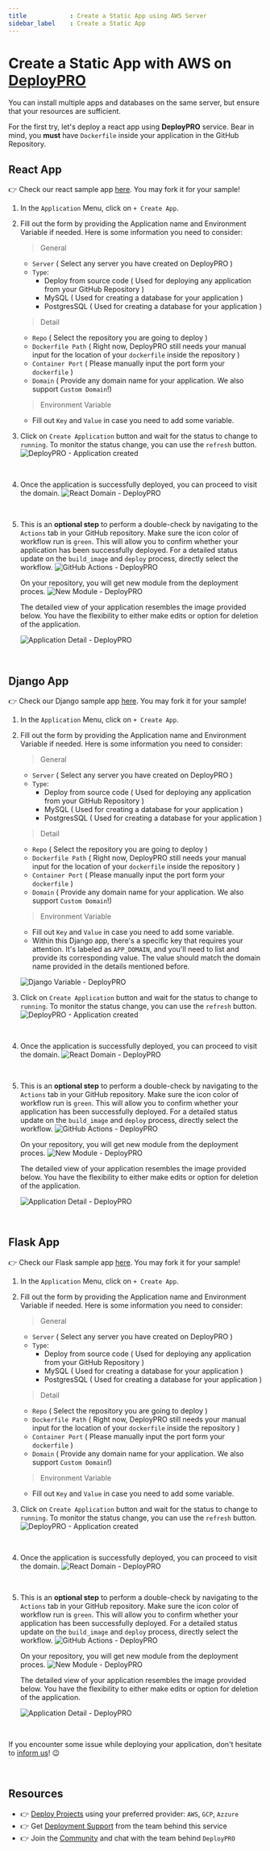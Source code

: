 ```yaml
---
title            : Create a Static App using AWS Server
sidebar_label    : Create a Static App
---
```


# Create a Static App with AWS on [DeployPRO](https://deploypro.dev/)

You can install multiple apps and databases on the same server, but ensure that your resources are sufficient.

For the first try, let's deploy a react app using **DeployPRO** service. Bear in mind, you **must** have `Dockerfile` inside your application in the GitHub Repository.


## React App
👉 Check our react sample app [here](https://github.com/app-generator/deploypro-react). You may fork it for your sample!

1. In the `Application` Menu, click on `+ Create App`.
2. Fill out the form by providing the Application name and Environment Variable if needed. Here is some information you need to consider:

    > General

    - `Server` ( Select any server you have created on DeployPRO )
    - `Type`:
        - Deploy from source code ( Used for deploying any application from your GitHub Repository )
        - MySQL ( Used for creating a database for your application )
        - PostgresSQL ( Used for creating a database for your application )

    > Detail

    - `Repo` ( Select the repository you are going to deploy )
    - `Dockerfile Path` ( Right now, DeployPRO still needs your manual input for the location of your `dockerfile` inside the repository )
    - `Container Port` ( Please manually input the port form your `dockerfile` )
    - `Domain` ( Provide any domain name for your application. We also support `Custom Domain`!)

    > Environment Variable

    - Fill out `Key` and `Value` in case you need to add some variable.

3. Click on `Create Application` button and wait for the status to change to `running`. To monitor the status change, you can use the `refresh` button.
![DeployPRO - Application created](https://github.com/app-generator/deploypro-docs/assets/46531367/6dab439f-ff99-4ec5-8697-39eeb87a8f57)
<br />

4. Once the application is successfully deployed, you can proceed to visit the domain.
![React Domain - DeployPRO](https://github.com/app-generator/deploypro-docs/assets/46531367/7141d006-093d-478c-a7b4-2c788b425704)
<br />

5. This is an **optional step** to perform a double-check by navigating to the `Actions` tab in your GitHub repository. Make sure the icon color of workflow run is `green`. This will allow you to confirm whether your application has been successfully deployed. For a detailed status update on the `build_image` and `deploy` process, directly select the workflow.
    ![GitHub Actions - DeployPRO](https://github.com/app-generator/deploypro-docs/assets/46531367/f2beb697-e643-4ff9-8eaf-3494d2f5be7b)
    <br />

    On your repository, you will get new module from the deployment proces.
    ![New Module - DeployPRO](https://github.com/app-generator/deploypro-docs/assets/46531367/30df6e00-ed93-4ea2-b725-6b8fc3b010a1)
    <br />

    The detailed view of your application resembles the image provided below. You have the flexibility to either make edits or option for deletion of the application.

    ![Application Detail - DeployPRO](https://github.com/app-generator/deploypro-docs/assets/46531367/8c595aaf-4720-4c35-a9a9-67c9a135e30f)

    <br />

## Django App
👉 Check our Django sample app [here](https://github.com/app-generator/deploypro-django). You may fork it for your sample!

1. In the `Application` Menu, click on `+ Create App`.
2. Fill out the form by providing the Application name and Environment Variable if needed. Here is some information you need to consider:

    > General

    - `Server` ( Select any server you have created on DeployPRO )
    - `Type`:
        - Deploy from source code ( Used for deploying any application from your GitHub Repository )
        - MySQL ( Used for creating a database for your application )
        - PostgresSQL ( Used for creating a database for your application )

    > Detail

    - `Repo` ( Select the repository you are going to deploy )
    - `Dockerfile Path` ( Right now, DeployPRO still needs your manual input for the location of your `dockerfile` inside the repository )
    - `Container Port` ( Please manually input the port form your `dockerfile` )
    - `Domain` ( Provide any domain name for your application. We also support `Custom Domain`!)

    > Environment Variable

    - Fill out `Key` and `Value` in case you need to add some variable.
    - Within this Django app, there's a specific key that requires your attention. It's labeled as `APP_DOMAIN`, and you'll need to list and provide its corresponding value. The value should match the domain name provided in the details mentioned before.

    ![Django Variable - DeployPRO](https://github.com/app-generator/deploypro-docs/assets/46531367/82a1a088-c4fc-42ee-92d1-ea6cc5c9f6cd)
    <br />

3. Click on `Create Application` button and wait for the status to change to `running`. To monitor the status change, you can use the `refresh` button.
![DeployPRO - Application created](https://github.com/app-generator/deploypro-docs/assets/46531367/5280e756-d0fc-467e-a11f-76cdf50c5ae0)
<br />

4. Once the application is successfully deployed, you can proceed to visit the domain.
![React Domain - DeployPRO](https://github.com/app-generator/deploypro-docs/assets/46531367/c0a60981-7f7a-4709-a81f-df984947c700)
<br />

5. This is an **optional step** to perform a double-check by navigating to the `Actions` tab in your GitHub repository. Make sure the icon color of workflow run is `green`. This will allow you to confirm whether your application has been successfully deployed. For a detailed status update on the `build_image` and `deploy` process, directly select the workflow.
    ![GitHub Actions - DeployPRO](https://github.com/app-generator/deploypro-docs/assets/46531367/375dcc0f-994a-4a03-b987-083749864c8e)
    <br />

    On your repository, you will get new module from the deployment proces.
    ![New Module - DeployPRO](https://github.com/app-generator/deploypro-docs/assets/46531367/8c0eee43-346b-4728-853e-3156d1cc044e)
    <br />

    The detailed view of your application resembles the image provided below. You have the flexibility to either make edits or option for deletion of the application.

    ![Application Detail - DeployPRO](https://github.com/app-generator/deploypro-docs/assets/46531367/3f868417-7ea0-4584-ad45-fdcaf5327f4b)

    <br />

## Flask App
👉 Check our Flask sample app [here](https://github.com/app-generator/deploypro-flask). You may fork it for your sample!

1. In the `Application` Menu, click on `+ Create App`.
2. Fill out the form by providing the Application name and Environment Variable if needed. Here is some information you need to consider:

    > General

    - `Server` ( Select any server you have created on DeployPRO )
    - `Type`:
        - Deploy from source code ( Used for deploying any application from your GitHub Repository )
        - MySQL ( Used for creating a database for your application )
        - PostgresSQL ( Used for creating a database for your application )

    > Detail

    - `Repo` ( Select the repository you are going to deploy )
    - `Dockerfile Path` ( Right now, DeployPRO still needs your manual input for the location of your `dockerfile` inside the repository )
    - `Container Port` ( Please manually input the port form your `dockerfile` )
    - `Domain` ( Provide any domain name for your application. We also support `Custom Domain`!)

    > Environment Variable

    - Fill out `Key` and `Value` in case you need to add some variable.

3. Click on `Create Application` button and wait for the status to change to `running`. To monitor the status change, you can use the `refresh` button.
![DeployPRO - Application created](https://github.com/app-generator/deploypro-docs/assets/46531367/ff7168ac-29d1-4a96-901e-8b1884e9514d)
<br />

4. Once the application is successfully deployed, you can proceed to visit the domain.
![React Domain - DeployPRO](https://github.com/app-generator/deploypro-docs/assets/46531367/0d5bd363-44c1-4dcb-9555-810e25c49fcc)
<br />

5. This is an **optional step** to perform a double-check by navigating to the `Actions` tab in your GitHub repository. Make sure the icon color of workflow run is `green`. This will allow you to confirm whether your application has been successfully deployed. For a detailed status update on the `build_image` and `deploy` process, directly select the workflow.
    ![GitHub Actions - DeployPRO](https://github.com/app-generator/deploypro-docs/assets/46531367/33f61fff-2ea3-4355-a009-86a0075a9ae9)
    <br />

    On your repository, you will get new module from the deployment proces.
    ![New Module - DeployPRO](https://github.com/app-generator/deploypro-docs/assets/46531367/5f3b704f-1c72-41c9-b26a-83c8fdebb6dd)
    <br />

    The detailed view of your application resembles the image provided below. You have the flexibility to either make edits or option for deletion of the application.

    ![Application Detail - DeployPRO](https://github.com/app-generator/deploypro-docs/assets/46531367/be6d3e4c-48f1-405e-853d-1ea4f46747fa)

    <br />

If you encounter some issue while deploying your application, don't hesitate to [inform us](https://discord.gg/qQhjQZhnur)! 😉

<br />

## Resources

- 👉 [Deploy Projects](https://deploypro.dev/) using your preferred provider: `AWS`, `GCP`, `Azzure`
- 👉 Get [Deployment Support](https://deploypro.dev/support/) from the team behind this service
- 👉 Join the [Community](https://discord.gg/qQhjQZhnur) and chat with the team behind `DeployPRO`
